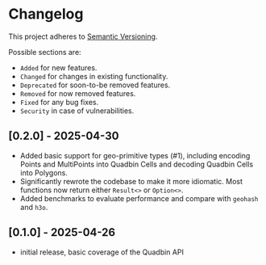 # Changelog

This project adheres to [Semantic Versioning](https://semver.org/spec/v2.0.0.html).

Possible sections are:

- `Added` for new features.
- `Changed` for changes in existing functionality.
- `Deprecated` for soon-to-be removed features.
- `Removed` for now removed features.
- `Fixed` for any bug fixes.
- `Security` in case of vulnerabilities.

<!-- next-header -->

## [0.2.0] - 2025-04-30

- Added basic support for geo-primitive types (#1), including encoding Points and MultiPoints into Quadbin Cells and decoding Quadbin Cells into Polygons.
- Significantly rewrote the codebase to make it more idiomatic. Most functions now return either `Result<>` or `Option<>`.
- Added benchmarks to evaluate performance and compare with `geohash` and `h3o`.

## [0.1.0] - 2025-04-26

- initial release, basic coverage of the Quadbin API